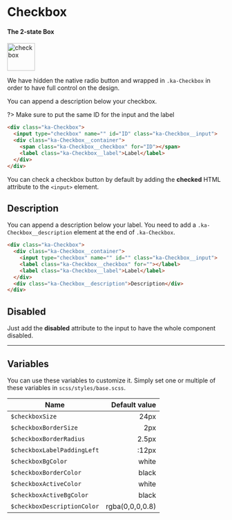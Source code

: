 # Checkbox
#### The 2-state Box

<a href="https://ibb.co/fuffLo"><img src="https://image.ibb.co/ibhufo/checkbox.png" alt="checkbox" border="0" height="64px"></a>

We have hidden the native radio button and wrapped in `.ka-Checkbox` in order to have full control on the design.

You can append a description below your checkbox.

?> Make sure to put the same ID for the input and the label

```html
<div class="ka-Checkbox">
  <input type="checkbox" name="" id="ID" class="ka-Checkbox__input">
  <div class="ka-Checkbox__container">
    <span class="ka-Checkbox__checkbox" for="ID"></span>
    <label class="ka-Checkbox__label">Label</label>
  </div>
</div>
```
You can check a checkbox button by default by adding the **checked** HTML attribute to the `<input>` element.


Description
------
You can append a description below your label. You need to add a `.ka-Checkbox__description` element at the end of `.ka-Checkbox`.

```html
<div class="ka-Checkbox">
  <div class="ka-Checkbox__container">
    <input type="checkbox" name="" id="" class="ka-Checkbox__input">
    <label class="ka-Checkbox__checkbox" for=""></label>
    <label class="ka-Checkbox__label">Label</label>
  </div>
  <div class="ka-Checkbox__description">Description</div>
</div>
```

Disabled
---------
Just add the **disabled** attribute to the input to have the whole component disabled.

***
Variables
------
You can use these variables to customize it. Simply set one or multiple of these variables in `scss/styles/base.scss`.

| Name  | Default value |
| ------- |-----------:|
|`$checkboxSize`| 24px |
|`$checkboxBorderSize`| 2px |
|`$checkboxBorderRadius`| 2.5px |
|`$checkboxLabelPaddingLeft`|:12px |
|`$checkboxBgColor`| white |
|`$checkboxBorderColor`| black |
|`$checkboxActiveColor`| white |
|`$checkboxActiveBgColor`| black |
|`$checkboxDescriptionColor`| rgba(0,0,0,0.8) |


